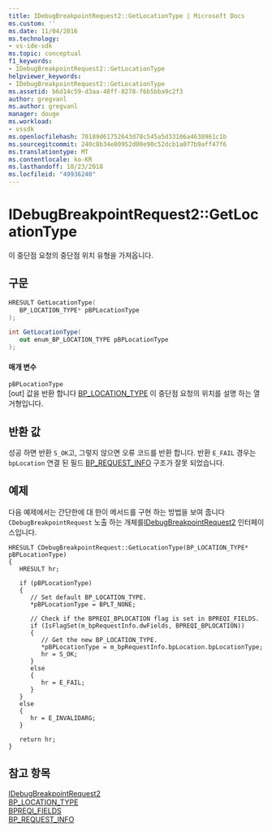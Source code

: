 ```yaml
---
title: IDebugBreakpointRequest2::GetLocationType | Microsoft Docs
ms.custom: ''
ms.date: 11/04/2016
ms.technology:
- vs-ide-sdk
ms.topic: conceptual
f1_keywords:
- IDebugBreakpointRequest2::GetLocationType
helpviewer_keywords:
- IDebugBreakpointRequest2::GetLocationType
ms.assetid: b6d14c59-d3aa-48ff-8278-f6b5bba9c2f3
author: gregvanl
ms.author: gregvanl
manager: douge
ms.workload:
- vssdk
ms.openlocfilehash: 70189d61752643d78c545a5d33106a4638961c1b
ms.sourcegitcommit: 240c8b34e80952d00e90c52dcb1a077b9aff47f6
ms.translationtype: MT
ms.contentlocale: ko-KR
ms.lasthandoff: 10/23/2018
ms.locfileid: "49936240"
---
```

# <a name="idebugbreakpointrequest2getlocationtype"></a>IDebugBreakpointRequest2::GetLocationType
이 중단점 요청의 중단점 위치 유형을 가져옵니다.  
  
## <a name="syntax"></a>구문  
  
```cpp  
HRESULT GetLocationType(   
   BP_LOCATION_TYPE* pBPLocationType  
);  
```  
  
```csharp  
int GetLocationType(   
   out enum_BP_LOCATION_TYPE pBPLocationType  
);  
```  
  
#### <a name="parameters"></a>매개 변수  
 `pBPLocationType`  
 [out] 값을 반환 합니다 [BP_LOCATION_TYPE](../../../extensibility/debugger/reference/bp-location-type.md) 이 중단점 요청의 위치를 설명 하는 열거형입니다.  
  
## <a name="return-value"></a>반환 값  
 성공 하면 반환 `S_OK`고, 그렇지 않으면 오류 코드를 반환 합니다. 반환 `E_FAIL` 경우는 `bpLocation` 연결 된 필드 [BP_REQUEST_INFO](../../../extensibility/debugger/reference/bp-request-info.md) 구조가 잘못 되었습니다.  
  
## <a name="example"></a>예제  
 다음 예제에서는 간단한에 대 한이 메서드를 구현 하는 방법을 보여 줍니다 `CDebugBreakpointRequest` 노출 하는 개체를[IDebugBreakpointRequest2](../../../extensibility/debugger/reference/idebugbreakpointrequest2.md) 인터페이스입니다.  
  
```  
HRESULT CDebugBreakpointRequest::GetLocationType(BP_LOCATION_TYPE* pBPLocationType)    
{    
   HRESULT hr;    
  
   if (pBPLocationType)    
   {    
      // Set default BP_LOCATION_TYPE.    
      *pBPLocationType = BPLT_NONE;    
  
      // Check if the BPREQI_BPLOCATION flag is set in BPREQI_FIELDS.    
      if (IsFlagSet(m_bpRequestInfo.dwFields, BPREQI_BPLOCATION))    
      {    
         // Get the new BP_LOCATION_TYPE.    
         *pBPLocationType = m_bpRequestInfo.bpLocation.bpLocationType;    
         hr = S_OK;    
      }    
      else    
      {    
         hr = E_FAIL;    
      }    
   }    
   else    
   {    
      hr = E_INVALIDARG;    
   }    
  
   return hr;    
}    
```  
  
## <a name="see-also"></a>참고 항목  
 [IDebugBreakpointRequest2](../../../extensibility/debugger/reference/idebugbreakpointrequest2.md)   
 [BP_LOCATION_TYPE](../../../extensibility/debugger/reference/bp-location-type.md)   
 [BPREQI_FIELDS](../../../extensibility/debugger/reference/bpreqi-fields.md)   
 [BP_REQUEST_INFO](../../../extensibility/debugger/reference/bp-request-info.md)